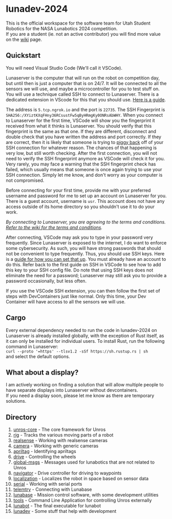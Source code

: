 # lunadev-2024

This is the official workspace for the software team for Utah Student Robotics for the NASA Lunabotics 2024 competition.  
If you are a student (ie. not an active contributor) you will find more value on the [wiki](https://github.com/utahrobotics/lunadev-2024/wiki) page.

## Quickstart

You will need Visual Studio Code (We'll call it VSCode).

Lunaserver is the computer that will run on the robot on competition day, but until then is just a computer that is on 24/7.
It will be connected to all the sensors we will use, and maybe a microcontroller for you to test stuff on. You will use a technique called SSH to connect to Lunaserver. There is a dedicated extension in VScode for this that you should use. [Here is a guide](https://code.visualstudio.com/docs/remote/ssh#_connect-to-a-remote-host).

The address is `5.tcp.ngrok.io` and the port is `22735`. The SSH Fingerprint is `SHA256:/XYiztKXqFHny36RCsustFw5qByHRmgKy0ONRsAbWHY`. When you connect to Lunaserver for the first time, VSCode will show you the fingerprint it received from what it thinks is Lunaserver. You should verify that this fingerprint is the same as that one. If they are different, disconnect and double check that you have written the address and port correctly. If they are correct, then it is likely that someone is trying to [piggy back](https://en.wikipedia.org/wiki/Man-in-the-middle_attack) off of your SSH connection for whatever reason. The chances of that happening is very low, but still worth checking. After the first connection, you will not need to verify the SSH fingerprint anymore as VSCode will check it for you. Very rarely, you may face a warning that the SSH fingerprint check has failed, which usually means that someone is once again trying to use your SSH connection. Simply let me know, and don't worry as your computer is not compromised.

Before connecting for your first time, provide me with your preferred username and password for me to set up an account on Lunaserver for you. There is a guest account, username is `usr`. This account does not have any access outside of its home directory so you shouldn't use it to do your work.

*By connecting to Lunaserver, you are agreeing to the terms and conditions. [Refer to the wiki for the terms and conditions](https://github.com/utahrobotics/lunadev-2024/wiki/Terms-and-Conditions).*

After connecting, VSCode may ask you to type in your password very frequently. Since Lunaserver is exposed to the internet, I do want to enforce some cybersecurity. As such, you will have strong passwords that should not be convenient to type frequently. Thus, you should use SSH keys. Here is a [guide for how you can set that up](https://www.digitalocean.com/community/tutorials/how-to-configure-ssh-key-based-authentication-on-a-linux-server). You must already have an account to do this. Refer back to the first guide on SSH in VSCode to see how to add this key to your SSH config file. Do note that using SSH keys does not eliminate the need for a password; Lunaserver may still ask you to provide a password occasionally, but less often.

If you use the VSCode SSH extension, you can then follow the first set of steps with DevContainers just like normal. Only this time, your Dev Container will have access to all the sensors we will use.

## Cargo

Every external dependency needed to run the code in lunadev-2024 on Lunaserver is already installed globally, with the exception of Rust itself, as it can only be installed for individual users. To install Rust, run the following command in Lunaserver:  
`curl --proto '=https' --tlsv1.2 -sSf https://sh.rustup.rs | sh`  
and select the default options.

## What about a display?

I am actively working on finding a solution that will allow multiple people to have separate displays into Lunaserver without devcontainers.  
If you need a display soon, please let me know as there are temporary solutions.

## Directory

1. [unros-core](https://github.com/utahrobotics/lunadev-2024/tree/main/unros-core) - The core framework for Unros
2. [rig](https://github.com/utahrobotics/lunadev-2024/tree/main/rig) - Tracks the various moving parts of a robot
3. [realsense](https://github.com/utahrobotics/lunadev-2024/tree/main/realsense) - Working with realsense cameras
4. [camera](https://github.com/utahrobotics/lunadev-2024/tree/main/camera) - Working with generic cameras
5. [apriltag](https://github.com/utahrobotics/lunadev-2024/tree/main/apriltag) - Identifying apriltags
6. [drive](https://github.com/utahrobotics/lunadev-2024/tree/main/drive) - Controlling the wheels
7. [global-msgs](https://github.com/utahrobotics/lunadev-2024/tree/main/global-msgs) - Messages used for lunabotics that are not related to Unros
8. [navigator](https://github.com/utahrobotics/lunadev-2024/tree/main/navigator) - Drive controller for driving to waypoints
9. [localization](https://github.com/utahrobotics/lunadev-2024/tree/main/localization) - Localizes the robot in space based on sensor data
10. [serial](https://github.com/utahrobotics/lunadev-2024/tree/main/serial) - Working with serial ports
11. [telemtry](https://github.com/utahrobotics/lunadev-2024/tree/main/telemetry) - Connecting with Lunabase
12. [lunabase](https://github.com/utahrobotics/lunadev-2024/tree/main/lunabase) - Mission control software, with some development utilities
13. [tools](https://github.com/utahrobotics/lunadev-2024/tree/main/tools) - Command Line Application for controlling Unros externally
14. [lunabot](https://github.com/utahrobotics/lunadev-2024/tree/main/lunabot) - The final executable for lunabot
15. [lunadev](https://github.com/utahrobotics/lunadev-2024/tree/main/lunadev) - Some stuff that help with development
